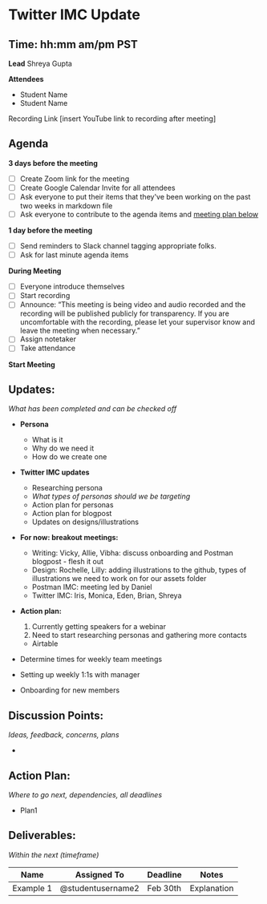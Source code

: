 # Twitter IMC Update
## Time: hh:mm am/pm PST

**Lead**
Shreya Gupta

**Attendees**
* Student Name 
* Student Name 

Recording Link
[insert YouTube link to recording after meeting]

## Agenda
**3 days before the meeting**
- [ ] Create Zoom link for the meeting
- [ ] Create Google Calendar Invite for all attendees
- [ ] Ask everyone to put their items that they've been working on the past two weeks in markdown file
- [ ] Ask everyone to contribute to the agenda items and [meeting plan below](https://github.com/shreyagupta98/people/blob/master/meeting_template.md#updates)

**1 day before the meeting**
- [ ] Send reminders to Slack channel tagging appropriate folks. 
- [ ] Ask for last minute agenda items

**During Meeting**
- [ ] Everyone introduce themselves
- [ ] Start recording
- [ ] Announce:
“This meeting is being video and audio recorded and the recording will be published publicly for transparency. If you are uncomfortable with the recording, please let your supervisor know and leave the meeting when necessary.”
- [ ] Assign notetaker
- [ ] Take attendance

**Start Meeting**

## Updates:
*What has been completed and can be checked off*

- **Persona**
  - What is it
  - Why do we need it
  - How do we create one
- **Twitter IMC updates**
  - Researching persona
  - *What types of personas should we be targeting*
  - Action plan for personas
  - Action plan for blogpost
  - Updates on designs/illustrations

- **For now: breakout meetings:**
  - Writing: Vicky, Allie, Vibha: discuss onboarding and Postman blogpost - flesh it out
  - Design: Rochelle, Lilly: adding illustrations to the github, types of illustrations we need to work on for our assets folder
  - Postman IMC: meeting led by Daniel
  - Twitter IMC: Iris, Monica, Eden, Brian, Shreya

- **Action plan:**
  1. Currently getting speakers for a webinar
  2. Need to start researching personas and gathering more contacts
    - Airtable

- Determine times for weekly team meetings
- Setting up weekly 1:1s with manager

- Onboarding for new members

## Discussion Points:
*Ideas, feedback, concerns, plans*

- 

## Action Plan:
*Where to go next, dependencies, all deadlines*
* Plan1

## Deliverables:
*Within the next (timeframe)*

Name  | Assigned To | Deadline | Notes
------|-------------|----------|------
Example 1 | @studentusername2 | Feb 30th | Explanation
